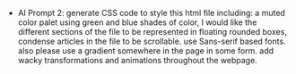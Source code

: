  * AI Prompt 2:
generate CSS code to style this html file including: 
a muted color palet using green and blue shades of color, 
I would like the different sections of the file to be represented in 
floating rounded boxes, condense articles in the file to be scrollable. 
use Sans-serif based fonts. also please use a gradient somewhere in the 
page in some form. add wacky transformations and animations throughout the
webpage.
